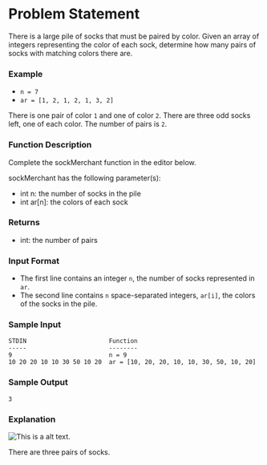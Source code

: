 # Problem Statement
There is a large pile of socks that must be paired by color. Given an array of integers representing the color of each sock, determine how many pairs of socks with matching colors there are.

### Example
- `n = 7`
- `ar = [1, 2, 1, 2, 1, 3, 2]`

There is one pair of color `1` and one of color `2`. There are three odd socks left, one of each color. The number of pairs is `2`.
### Function Description

Complete the sockMerchant function in the editor below.

sockMerchant has the following parameter(s):

- int n: the number of socks in the pile
- int ar[n]: the colors of each sock
### Returns

- int: the number of pairs

### Input Format

- The first line contains an integer `n`, the number of socks represented in `ar`.
- The second line contains `n` space-separated integers, `ar[i]`, the colors of the socks in the pile.

### Sample Input
```
STDIN                       Function
-----                       --------
9                           n = 9
10 20 20 10 10 30 50 10 20  ar = [10, 20, 20, 10, 10, 30, 50, 10, 20]
```
### Sample Output
```
3
```
### Explanation

![This is a alt text.](https://s3.amazonaws.com/hr-challenge-images/25168/1474122392-c7b9097430-sock.png)

There are three pairs of socks.

